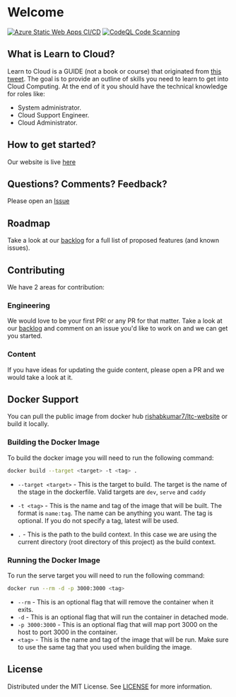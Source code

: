# Welcome

[![Azure Static Web Apps CI/CD](https://github.com/learntocloud/learn-to-cloud/actions/workflows/azure-static-web-apps-agreeable-forest-05e8c1b0f.yml/badge.svg?branch=main)](https://github.com/learntocloud/learn-to-cloud/actions/workflows/azure-static-web-apps-agreeable-forest-05e8c1b0f.yml)
[![CodeQL Code Scanning](https://github.com/learntocloud/learn-to-cloud/actions/workflows/codeql-code-scanning.yml/badge.svg)](https://github.com/learntocloud/learn-to-cloud/actions/workflows/codeql-code-scanning.yml)

## What is Learn to Cloud?

Learn to Cloud is a GUIDE (not a book or course) that originated from [this tweet](https://twitter.com/madebygps/status/1406258053427740672?lang=en). The goal is to provide an outline of skills you need to learn to get into Cloud Computing. At the end of it you should have the technical knowledge for roles like:

- System administrator.
- Cloud Support Engineer.
- Cloud Administrator.

## How to get started?

Our website is live [here](https://learntocloud.guide)

## Questions? Comments? Feedback?

Please open an [Issue](https://github.com/learntocloud/learn-to-cloud/issues)

## Roadmap

Take a look at our [backlog](https://github.com/orgs/learntocloud/projects/2) for a full list of proposed features (and known issues).

## Contributing

We have 2 areas for contribution:

### Engineering

We would love to be your first PR! or any PR for that matter. Take a look at our [backlog](https://github.com/orgs/learntocloud/projects/2) and comment on an issue you'd like to work on and we can get you started.

### Content

If you have ideas for updating the guide content, please open a PR and we would take a look at it.

## Docker Support

You can pull the public image from docker hub [rishabkumar7/ltc-website](https://hub.docker.com/r/rishabkumar7/ltc-website) or build it locally.

### Building the Docker Image

To build the docker image you will need to run the following command:

``` bash
docker build --target <target> -t <tag> .
```

- `--target <target>` - This is the target to build. The target is the name of the stage in the dockerfile. Valid targets are `dev`, `serve` and `caddy`
- `-t <tag>` - This is the name and tag of the image that will be built. The format is `name:tag`. The name can be anything you want. The tag is optional. If you do not specify a tag, latest will be used.

- `.` - This is the path to the build context. In this case we are using the current directory (root directory of this project) as the build context.

### Running the Docker Image

To run the serve target you will need to run the following command:

``` bash
docker run --rm -d -p 3000:3000 <tag>
```

- `--rm` - This is an optional flag that will remove the container when it exits.
- `-d` - This is an optional flag that will run the container in detached mode.
- `-p 3000:3000` - This is an optional flag that will map port 3000 on the host to port 3000 in the container.
- `<tag>` - This is the name and tag of the image that will be run. Make sure to use the same tag that you used when building the image.

## License

Distributed under the MIT License. See [LICENSE](/LICENSE) for more information.
